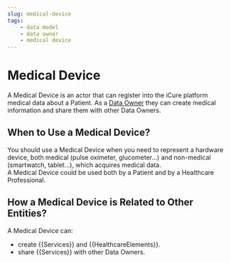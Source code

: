 ```yaml
---
slug: medical-device
tags:
    - data model
    - data owner
    - medical device
---
```

# Medical Device

A Medical Device is an actor that can register into the iCure platform medical data about a Patient.
As a [Data Owner](/{{sdk}}/glossary#data-owner) they can create medical information and share them with other Data Owners.

## When to Use a Medical Device?

You should use a Medical Device when you need to represent a hardware device, both medical (pulse oximeter, glucometer...) 
and non-medical (smartwatch, tablet...), which acquires medical data.  
A Medical Device could be used both by a Patient and by a Healthcare Professional.

## How a Medical Device is Related to Other Entities?

A Medical Device can:
- create {{Services}} and {{HealthcareElements}}.
- share {{Services}} with other Data Owners.
